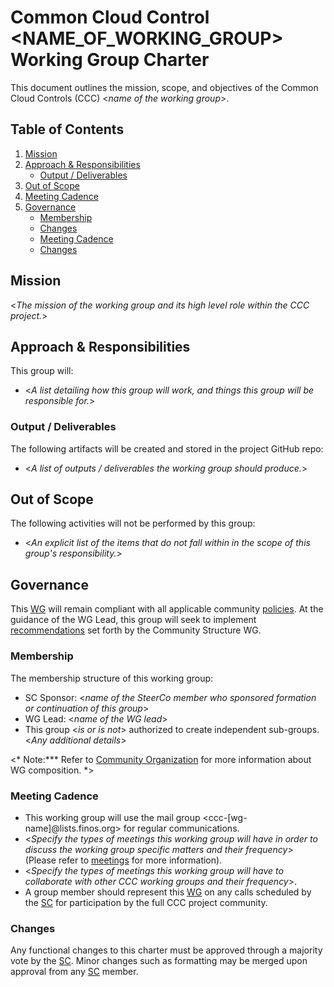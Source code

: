 # Common Cloud Control <NAME_OF_WORKING_GROUP> Working Group Charter

This document outlines the mission, scope, and objectives of the Common Cloud Controls (CCC) <*name of the working group*>.

## Table of Contents

1. [Mission](#mission)
2. [Approach & Responsibilities](#approach--responsibilities)
   - [Output / Deliverables](#output--deliverables)
3. [Out of Scope](#out-of-scope)
4. [Meeting Cadence](#meeting-cadence)
5. [Governance](#governance)
   - [Membership](#membership)
   - [Changes](#changes)
   - [Meeting Cadence](#meeting-cadence)
   - [Changes](#changes)

## Mission

<*The mission of the working group and its high level role within the CCC project.*>

## Approach & Responsibilities

This group will:

- <*A list detailing how this group will work, and things this group will be responsible for.*>

### Output / Deliverables

The following artifacts will be created and stored in the project GitHub repo: 

- <*A list of outputs / deliverables the working group should produce.*>

## Out of Scope

The following activities will not be performed by this group:

- <*An explicit list of the items that do not fall within in the scope of this group's responsibility.*>

## Governance

This [WG] will remain compliant with all applicable community [policies]. At the guidance of the WG Lead, this group will seek to implement [recommendations] set forth by the Community Structure WG.

### Membership

The membership structure of this working group:

- SC Sponsor: <*name of the SteerCo member who sponsored formation or continuation of this group*>
- WG Lead: <*name of the WG lead*>
- This group <*is or is not*> authorized to create independent sub-groups. <*Any additional details*>

<* Note:*** Refer to [Community Organization](../recommendations/community-organisation.md#roles-definition-for-a-working-group) for more information about WG composition. *>

### Meeting Cadence

* This working group will use the mail group <ccc-[wg-name]@lists.finos.org> for regular communications.
* <*Specify the types of meetings this working group will have in order to discuss the working group specific matters and their frequency*> (Please refer to [meetings](../recommendations/communication.md#meetings) for more information).
* <*Specify the types of meetings this working group will have to collaborate with other CCC working groups and their frequency*>.
* A group member should represent this [WG] on any calls scheduled by the [SC] for participation by the full CCC project community.

### Changes

Any functional changes to this charter must be approved through a majority vote by the [SC]. Minor changes such as formatting may be merged upon approval from any [SC] member.

[WG]: <../../community-groups.md#working-groups>
[SC]: <../../community-groups.md#steering-committee>
[policies]: <../../community-policies/README.md>
[recommendations]: <../../community-recommendations/README.md>